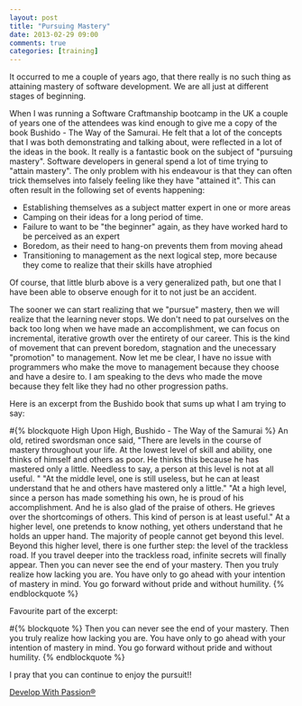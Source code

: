 ```yaml
---
layout: post
title: "Pursuing Mastery"
date: 2013-02-29 09:00
comments: true
categories: [training]
---
```

It occurred to me a couple of years ago, that there really is no such thing as attaining mastery of software development. We are all just at different stages of beginning.

When I was running a Software Craftmanship bootcamp in the UK a couple of years one of the attendees was kind enough to give me a copy of the book Bushido - The Way of the Samurai. He felt that a lot of the concepts that I was both demonstrating and talking about, were reflected in a lot of the ideas in the book. It really is a fantastic book on the subject of "pursuing mastery". Software developers in general spend a lot of time trying to "attain mastery". The only problem with his endeavour
is that they can often trick themselves into falsely feeling like they have "attained it". This can often result in the following set of events happening:

* Establishing themselves as a subject matter expert in one or more areas
* Camping on their ideas for a long period of time.
* Failure to want to be "the beginner" again, as they have worked hard to be perceived as an expert
* Boredom, as their need to hang-on prevents them from moving ahead
* Transitioning to management as the next logical step, more because they come to realize that their skills have atrophied

Of course, that little blurb above is a very generalized path, but one that I have been able to observe enough for it to not just be an accident.

The sooner we can start realizing that we "pursue" mastery, then we will realize that the learning never stops.  We don't need to pat ourselves on the back too long when we have made an accomplishment, we can focus on incremental, iterative growth over the entirety of our career. This is the kind of movement that can prevent boredom, stagnation and the unecessary "promotion" to management. Now let me be clear, I have no issue with programmers who make the move to management because they
choose and have a desire to.  I am speaking to the devs who made the move because they felt like they had no other progression paths.

Here is an excerpt from the Bushido book that sums up what I am trying to say:


#{% blockquote High Upon High, Bushido - The Way of the Samurai %}
An old, retired swordsman once said, "There are levels in the course of mastery throughout your life. At the lowest level of skill and ability, one thinks of himself and others as poor.  He thinks this because he has mastered only a little.  Needless to say, a person at this level is not at all useful.  "
"At the middle level, one is still useless, but he can at least understand that he and others have mastered only a little."
"At a high level, since a person has made something his own, he is proud of his accomplishment.  And he is also glad of the praise of others.  He grieves over the shortcomings of others.  This kind of person is at least useful."
At a higher level, one pretends to know nothing, yet others understand that he holds an upper hand.  The majority of people cannot get beyond this level.
Beyond this higher level, there is one further step: the level of the trackless road.  If you travel deeper into the trackless road, infinite secrets will finally appear.  Then you can never see the end of your mastery.  Then you truly realize how lacking you are.  You have only to go ahead with your intention of mastery in mind.  You go forward without pride and without humility.
{% endblockquote %}

Favourite part of the excerpt:

#{% blockquote %}
Then you can never see the end of your mastery.  Then you truly realize how lacking you are.  You have only to go ahead with your intention of mastery in mind.  You go forward without pride and without humility.
{% endblockquote %}

I pray that you can continue to enjoy the pursuit!!

[ Develop With Passion® ](http://www.developwithpassion.com)
